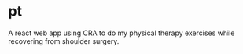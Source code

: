 # pt
A react web app using CRA to do my physical therapy exercises while recovering from shoulder surgery.
